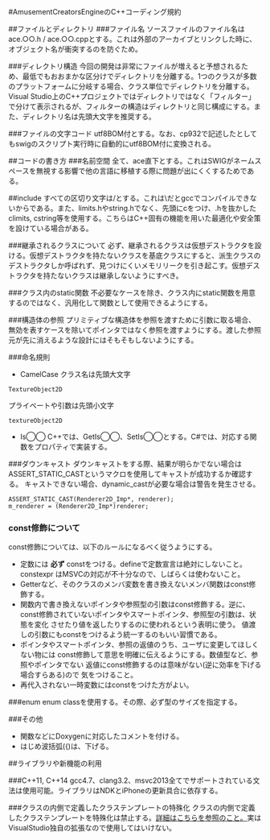 #AmusementCreatorsEngineのC++コーディング規約

##ファイルとディレクトリ
###ファイル名
ソースファイルのファイル名はace.○○.h / ace.○○.cppとする。これは外部のアーカイブとリンクした時に、オブジェクト名が衝突するのを防ぐため。

###ディレクトリ構造
今回の開発は非常にファイルが増えると予想されるため、最低でもおおまかな区分けでディレクトリを分離する。1つのクラスが多数のプラットフォームに分岐する場合、クラス単位でディレクトリを分離する。Visual Studio上のC++プロジェクトではディレクトリではなく「フィルター」で分けて表示されるが、フィルターの構造はディレクトリと同じ構成にする。また、ディレクトリ名は先頭大文字を推奨する。

###ファイルの文字コード
utf8BOM付とする。なお、cp932で記述したとしてもswigのスクリプト実行時に自動的にutf8BOM付に変換される。

##コードの書き方
###名前空間
全て、ace直下とする。これはSWIGがネームスペースを無視する影響で他の言語に移植する際に問題が出にくくするためである。

##include
すべての区切り文字は/とする。これは\だとgccでコンパイルできないからである。また、limits.hやstring.hでなく、先頭にcをつけ、.hを抜かしたclimits, cstring等を使用する。こちらはC++固有の機能を用いた最適化や安全策を設けている場合がある。

###継承されるクラスについて
必ず、継承されるクラスは仮想デストラクタを設ける。仮想デストラクタを持たないクラスを基底クラスにすると、派生クラスのデストラクタしか呼ばれず、見つけにくいメモリリークを引き起こす。仮想デストラクタを持たないクラスは継承しないようにすべき。

###クラス内のstatic関数
不必要なケースを除き、クラス内にstatic関数を用意するのではなく、汎用化して関数として使用できるようにする。

###構造体の参照
プリミティブな構造体を参照を渡すために引数に取る場合、無効を表すケースを除いてポインタではなく参照を渡すようにする。渡した参照元が先に消えるような設計にはそもそもしないようにする。

###命名規則
* CamelCase
クラス名は先頭大文字
```
TextureObject2D
```

プライベートや引数は先頭小文字
```
textureObject2D
```

* Is◯◯
C++では、GetIs◯◯、SetIs◯◯とする。C#では、対応する関数をプロパティで実装する。

###ダウンキャスト
ダウンキャストをする際、結果が明らかでない場合はASSERT_STATIC_CASTというマクロを使用してキャストが成功するか確認する。
キャストできない場合、dynamic_castが必要な場合は警告を発生させる。

```
ASSERT_STATIC_CAST(Renderer2D_Imp*, renderer);
m_renderer = (Renderer2D_Imp*)renderer;
```

### const修飾について
const修飾については、以下のルールになるべく従うようにする。

 - 定数には **必ず** constをつける。defineで定数宣言は絶対にしないこと。constexpr
   はMSVCの対応が不十分なので、しばらくは使わないこと。
 - Getterなど、そのクラスのメンバ変数を書き換えないメンバ関数はconst修飾する。
 - 関数内で書き換えないポインタや参照型の引数はconst修飾する。逆に、
   const修飾されていないポインタやスマートポインタ、参照型の引数は、状態を変化
   させたり値を返したりするのに使われるという表明に使う。
   値渡しの引数にもconstをつけるよう統一するのもいい習慣である。
 - ポインタやスマートポインタ、参照の返値のうち、ユーザに変更してほしくない物には
   const修飾して意思を明確に伝えるようにする。数値型など、参照やポインタでない
   返値にconst修飾するのは意味がない(逆に効率を下げる場合すらある)ので
   気をつけること。
 - 再代入されない一時変数にはconstをつけた方がよい。

###enum
enum classを使用する。その際、必ず型のサイズを指定する。

###その他
* 関数などにDoxygenに対応したコメントを付ける。
* はじめ波括弧({)は、下げる。

##ライブラリや新機能の利用

###C++11, C++14
gcc4.7、clang3.2、msvc2013全てでサポートされている文法は使用可能。ライブラリはNDKとiPhoneの更新具合に依存する。

###クラスの内側で定義したクラステンプレートの特殊化
クラスの内側で定義したクラステンプレートを特殊化は禁止する。[詳細はこちらを参照のこと。](http://d.hatena.ne.jp/matsutakegohan1/20071001/1191245392)実はVisualStudio独自の拡張なので使用してはいけない。
